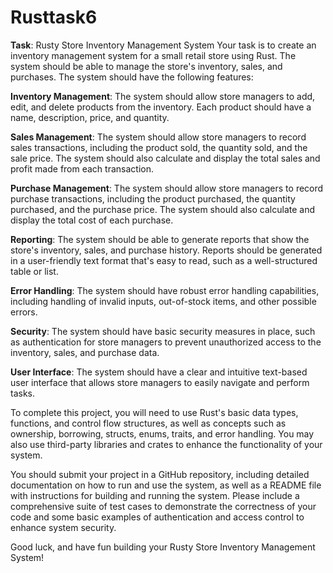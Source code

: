 # Rusttask6
**Task**: Rusty Store Inventory Management System
Your task is to create an inventory management system for a small retail store using Rust. The system should be able to manage the store's inventory, sales, and purchases.
The system should have the following features:

**Inventory Management**: The system should allow store managers to add, edit, and delete products from the inventory. Each product should have a name, description, price, and quantity.

**Sales Management**: The system should allow store managers to record sales transactions, including the product sold, the quantity sold, and the sale price. The system should also calculate and display the total sales and profit made from each transaction.

**Purchase Management**: The system should allow store managers to record purchase transactions, including the product purchased, the quantity purchased, and the purchase price. The system should also calculate and display the total cost of each purchase.

**Reporting**: The system should be able to generate reports that show the store's inventory, sales, and purchase history. Reports should be generated in a user-friendly text format that's easy to read, such as a well-structured table or list.

**Error Handling**: The system should have robust error handling capabilities, including handling of invalid inputs, out-of-stock items, and other possible errors.

**Security**: The system should have basic security measures in place, such as authentication for store managers to prevent unauthorized access to the inventory, sales, and purchase data.

**User Interface**: The system should have a clear and intuitive text-based user interface that allows store managers to easily navigate and perform tasks.

To complete this project, you will need to use Rust's basic data types, functions, and control flow structures, as well as concepts such as ownership, borrowing, structs, enums, traits, and error handling. You may also use third-party libraries and crates to enhance the functionality of your system.

You should submit your project in a GitHub repository, including detailed documentation on how to run and use the system, as well as a README file with instructions for building and running the system. Please include a comprehensive suite of test cases to demonstrate the correctness of your code and some basic examples of authentication and access control to enhance system security.

Good luck, and have fun building your Rusty Store Inventory Management System!
